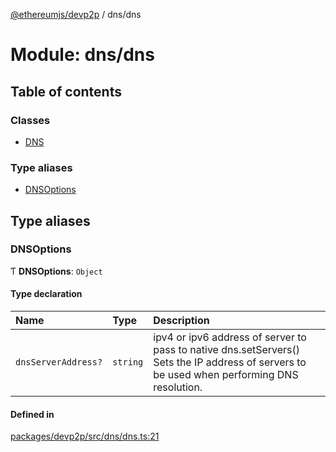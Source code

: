 [@ethereumjs/devp2p](../README.md) / dns/dns

# Module: dns/dns

## Table of contents

### Classes

- [DNS](../classes/dns_dns.dns.md)

### Type aliases

- [DNSOptions](dns_dns.md#dnsoptions)

## Type aliases

### DNSOptions

Ƭ **DNSOptions**: `Object`

#### Type declaration

| Name                | Type     | Description                                                                                                                                 |
| :------------------ | :------- | :------------------------------------------------------------------------------------------------------------------------------------------ |
| `dnsServerAddress?` | `string` | ipv4 or ipv6 address of server to pass to native dns.setServers() Sets the IP address of servers to be used when performing DNS resolution. |

#### Defined in

[packages/devp2p/src/dns/dns.ts:21](https://github.com/ethereumjs/ethereumjs-monorepo/blob/master/packages/devp2p/src/dns/dns.ts#L21)
